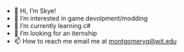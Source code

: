 - 👋 Hi, I’m Skye!
- 👀 I’m interested in game devolpment/modding
- 🌱 I’m currently learning c#
- 💞️ I’m looking for an iternship
- 📫 How to reach me email me at montgomeryq@wit.edu

<!---
Quinnbot/Quinnbot is a ✨ special ✨ repository because its `README.md` (this file) appears on your GitHub profile.
You can click the Preview link to take a look at your changes.
--->
